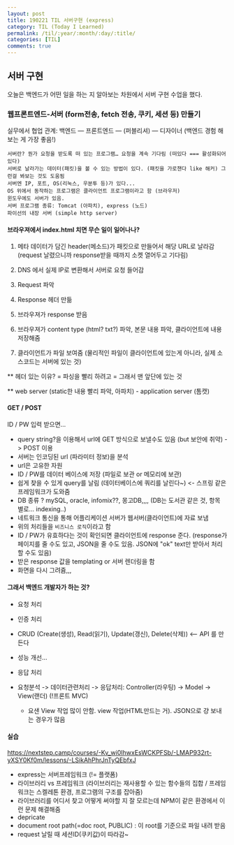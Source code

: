 ```yaml
---
layout: post
title: 190221 TIL 서버구현 (express)
category: TIL (Today I Learned)
permalink: /til/:year/:month/:day/:title/
categories: [TIL]
comments: true
---
```



## **서버 구현**

오늘은 백엔드가 어떤 일을 하는 지 알아보는 차원에서 서버 구현 수업을 했다.  


### 웹프론트엔드-서버 (form전송, fetch 전송, 쿠키, 세션 등) 만들기

실무에서 협업 관계: 백엔드 — 프론트엔드 — (퍼블리셔) — 디자이너  (백엔드 경험 해보는 게 가장 좋음!)

```text
서버란? 뭔가 요청을 받도록 떠 있는 프로그램… 요청을 계속 기다림 (떠있다 === 활성화되어있다)
서버로 날라가는 데이터(패킷)을 볼 수 있는 방법이 있다. (패킷을 가로챈다 like 해커) 그런걸 봐보는 것도 도움됨 
서버엔 IP, 포트, OS(리눅스, 우분투 등)가 있다...   
OS 위에서 동작하는 프로그램은 클라이언트 프로그램이라고 함 (브라우저)
윈도우에도 서버가 있음. 
서버 프로그램 종류: Tomcat (아파치), express (노드) 
파이선의 내장 서버 (simple http server)
```



#### 브라우져에서 index.html 치면 무슨 일이 일어나나?

1) 메타 데이터가 담긴 header(메소드)가 패킷으로 만들어서 해당 URL로 날라감 (request 날렸으니까 response받을 때까지 소켓 열어두고 기다림)

2) DNS 에서 실제 IP로 변환해서 서버로 요청 들어감  

3) Request 파악

4) Response 헤더 만듦 

5) 브라우져가 response 받음

6) 브라우져가 content type (html? txt?) 파악, 본문 내용 파악, 클라이언트에 내용 저장해줌 

7) 클라이언트가 파일 보여줌 (물리적인 파일이 클라이언트에 있는게 아니라, 실제 소스코드는 서버에 있는 것)

** 헤더 있는 이유? = 파싱을 빨리 하려고 = 그래서 맨 앞단에 있는 것 

** web server (static한 내용 빨리 파악, 아파치) - application server (톰캣)



#### GET / POST

ID / PW 입력 받으면...

- query string?을 이용해서 url에 GET 방식으로 보낼수도 있음 (but 보안에 취약) -> POST 이용
- 서버는 인코딩된 url (파라미터 정보)을 분석 
- url은 고유한 자원
- ID / PW를 데이터 베이스에 저장 (파일로 보관 or 메모리에 보관)
- 쉽게 찾을 수 있게 query를 날림 (데이터베이스에 쿼리를 날린다~) <- 스프링 같은 프레임워크가 도와줌 
- DB 종류 ? mySQL, oracle, infomix??,  몽고DB,,,, (DB는 도서관 같은 것, 항목 별로… indexing..)
- 네트워크 통신을 통해 어플리케이션 서버가 웹서버(클라이언트)에 자료 보냄 
- 위의 처리들을 `비즈니스 로직`이라고 함 
- ID / PW가 유효하다는 것이 확인되면 클라이언트에 response 준다. (response가 페이지를 줄 수도 있고, JSON을 줄 수도 있음. JSON에 "ok" text만 받아서 처리할 수도 있음)
- 받은 response 값을 templating or 서버 렌더링을 함 
- 화면을 다시 그려쥼,,,  



#### 그래서 백엔드 개발자가 하는 것?

- 요청 처리 
- 인증 처리 
- CRUD (Create(생성), Read(읽기), Update(갱신), Delete(삭제)) <— API 를 만든다
- 성능 개선… 
- 응답 처리

- 요청분석 -> 데이터관련처리 -> 응답처리: Controller(라우팅)   ->   Model  ->  View(랜더)  (!프론트 MVC)
  - 요샌 View 작업 많이 안함. view 작업(HTML만드는 거). JSON으로 걍 보내는 경우가 많음



#### **실습**

https://nextstep.camp/courses/-Kv_wi0IhwxEsWCKPFSb/-LMAP932rt-yXSY0Kf0m/lessons/-LSikAhPhrJnTyQEbfxJ

- express는 서버프레임워크 (!= 플랫폼)
- 라이브러리 vs 프레임워크 (라이브러리는 재사용할 수 있는 함수들의 집합 / 프레임워크는 스켈레톤 환경, 프로그램의 구조를 잡아줌)
- 라이브러리를 어디서 찾고 어떻게 써야할 지 잘 모르는데 NPM이 같은 환경에서 이런 문제 해결해줌 
- depricate
- document root path(=doc root, PUBLIC) : 이 root를 기준으로 파일 내려 받음
- request 날릴 때 세션ID(쿠키값)이 따라감~ 
